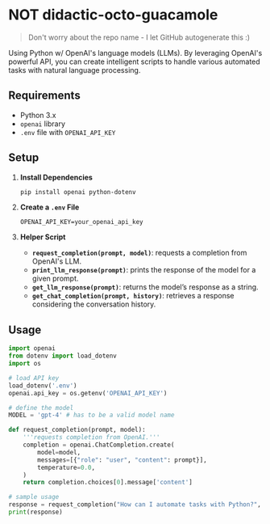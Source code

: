 # NOT didactic-octo-guacamole
> Don't worry about the repo name - I let GitHub autogenerate this :)  

Using Python w/  OpenAI's language models (LLMs). By leveraging OpenAI's powerful API, you can create intelligent scripts to handle various automated tasks with natural language processing.

## Requirements

- Python 3.x
- `openai` library
- `.env` file with `OPENAI_API_KEY`

## Setup

1. **Install Dependencies**

   ```bash
   pip install openai python-dotenv
   ```

2. **Create a `.env` File**

   ```plaintext
   OPENAI_API_KEY=your_openai_api_key
   ```

3. **Helper Script**

   - **`request_completion(prompt, model)`**: requests a completion from OpenAI's LLM.
   - **`print_llm_response(prompt)`**: prints the response of the model for a given prompt.
   - **`get_llm_response(prompt)`**: returns the model’s response as a string.
   - **`get_chat_completion(prompt, history)`**: retrieves a response considering the conversation history.

## Usage

```python
import openai
from dotenv import load_dotenv
import os

# load API key
load_dotenv('.env')
openai.api_key = os.getenv('OPENAI_API_KEY')

# define the model
MODEL = 'gpt-4' # has to be a valid model name

def request_completion(prompt, model):
    '''requests completion from OpenAI.'''
    completion = openai.ChatCompletion.create(
        model=model,
        messages=[{"role": "user", "content": prompt}],
        temperature=0.0,
    )
    return completion.choices[0].message['content']

# sample usage
response = request_completion("How can I automate tasks with Python?", MODEL)
print(response)
```

